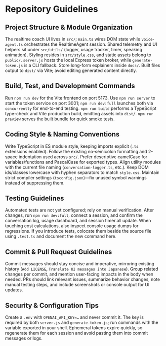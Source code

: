 # Repository Guidelines

## Project Structure & Module Organization
The realtime coach UI lives in `src/`; `main.ts` wires DOM state while `voice-agent.ts` orchestrates the RealtimeAgent session. Shared telemetry and UI helpers sit under `src/utils/` (logger, usage tracker, timer, speaking animation). Styling resides in `src/style.css`, and static assets belong to `public/`. `server.js` hosts the local Express token broker, while `generate-token.js` is a CLI fallback. Store long-form explainers inside `docs/`. Built files output to `dist/` via Vite; avoid editing generated content directly.

## Build, Test, and Development Commands
Run `npm run dev` for the Vite frontend on port 5173. Use `npm run server` to start the token service on port 3001; `npm run dev:full` launches both via `concurrently` for end-to-end testing. `npm run build` performs a TypeScript type-check and Vite production build, emitting assets into `dist/`. `npm run preview` serves the built bundle for quick smoke tests.

## Coding Style & Naming Conventions
Write TypeScript in ES module style, keeping imports explicit (`.ts` extensions enabled). Follow the existing no-semicolon formatting and 2-space indentation used across `src/`. Prefer descriptive camelCase for variables/functions and PascalCase for exported types. Align utility modules with the current file naming (`conversation-logger.ts`, etc.). Keep DOM ids/classes lowercase with hyphen separators to match `style.css`. Maintain strict compiler settings (`tsconfig.json`)—fix unused symbol warnings instead of suppressing them.

## Testing Guidelines
Automated tests are not yet configured; rely on manual verification. After changes, run `npm run dev:full`, connect a session, and confirm the conversation log, usage dashboard, and session timer all update. When touching cost calculations, also inspect console usage dumps for regressions. If you introduce tests, colocate them beside the source file using `.test.ts` and document the new command here.

## Commit & Pull Request Guidelines
Commit messages should stay concise and imperative, mirroring existing history (`Add LICENSE`, `Translate UI messages into Japanese`). Group related changes per commit, and mention user-facing impacts in the body when needed. PRs should link relevant issues, summarize behavior changes, note manual testing steps, and include screenshots or console output for UI updates.

## Security & Configuration Tips
Create a `.env` with `OPENAI_API_KEY=…` and never commit it. The key is required by both `server.js` and `generate-token.js`; run commands with the variable exported in your shell. Ephemeral tokens expire quickly, so regenerate them for each session and avoid pasting them into commit messages or logs.

